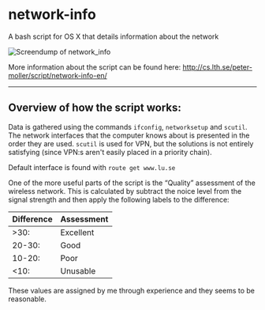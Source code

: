 # network-info
A bash script for OS X that details information about the network

![Screendump of network_info](http://fileadmin.cs.lth.se/cs/Personal/Peter_Moller/scripts/bilder/network_info.png)

More information about the script can be found here:
http://cs.lth.se/peter-moller/script/network-info-en/

-----

Overview of how the script works:
---------------------------------

Data is gathered using the commands `ifconfig`, `networksetup` and `scutil`. The network interfaces that the computer knows about is presented in the order they are used. `scutil` is used for VPN, but the solutions is not entirely satisfying (since VPN:s aren't easily placed in a priority chain).

Default interface is found with `route get www.lu.se`

One of the more useful parts of the script is the “Quality” assessment of the wireless network. This is calculated by subtract the noice level from the signal strength and then apply the following labels to the difference:

| Difference | Assessment |
|------------|------------|
| \>30:      | Excellent  |
| 20-30:     | Good       |
| 10-20:     | Poor       |
| <10:       | Unusable   |

These values are assigned by me through experience and they seems to be reasonable.
